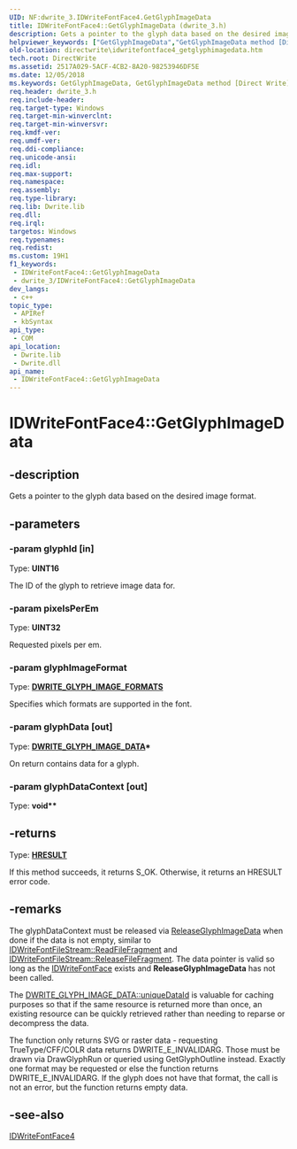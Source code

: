 ```yaml
---
UID: NF:dwrite_3.IDWriteFontFace4.GetGlyphImageData
title: IDWriteFontFace4::GetGlyphImageData (dwrite_3.h)
description: Gets a pointer to the glyph data based on the desired image format.
helpviewer_keywords: ["GetGlyphImageData","GetGlyphImageData method [Direct Write]","GetGlyphImageData method [Direct Write]","IDWriteFontFace4 interface","IDWriteFontFace4 interface [Direct Write]","GetGlyphImageData method","IDWriteFontFace4.GetGlyphImageData","IDWriteFontFace4::GetGlyphImageData","directwrite.idwritefontface4_getglyphimagedata","dwrite_3/IDWriteFontFace4::GetGlyphImageData"]
old-location: directwrite\idwritefontface4_getglyphimagedata.htm
tech.root: DirectWrite
ms.assetid: 2517A029-5ACF-4CB2-8A20-98253946DF5E
ms.date: 12/05/2018
ms.keywords: GetGlyphImageData, GetGlyphImageData method [Direct Write], GetGlyphImageData method [Direct Write],IDWriteFontFace4 interface, IDWriteFontFace4 interface [Direct Write],GetGlyphImageData method, IDWriteFontFace4.GetGlyphImageData, IDWriteFontFace4::GetGlyphImageData, directwrite.idwritefontface4_getglyphimagedata, dwrite_3/IDWriteFontFace4::GetGlyphImageData
req.header: dwrite_3.h
req.include-header: 
req.target-type: Windows
req.target-min-winverclnt: 
req.target-min-winversvr: 
req.kmdf-ver: 
req.umdf-ver: 
req.ddi-compliance: 
req.unicode-ansi: 
req.idl: 
req.max-support: 
req.namespace: 
req.assembly: 
req.type-library: 
req.lib: Dwrite.lib
req.dll: 
req.irql: 
targetos: Windows
req.typenames: 
req.redist: 
ms.custom: 19H1
f1_keywords:
 - IDWriteFontFace4::GetGlyphImageData
 - dwrite_3/IDWriteFontFace4::GetGlyphImageData
dev_langs:
 - c++
topic_type:
 - APIRef
 - kbSyntax
api_type:
 - COM
api_location:
 - Dwrite.lib
 - Dwrite.dll
api_name:
 - IDWriteFontFace4::GetGlyphImageData
---
```


# IDWriteFontFace4::GetGlyphImageData


## -description

Gets a pointer to the glyph data based on the desired image format.

## -parameters

### -param glyphId [in]

Type: <b>UINT16</b>

The ID of the glyph to retrieve image data for.

### -param pixelsPerEm

Type: <b>UINT32</b>

Requested pixels per em.

### -param glyphImageFormat

Type: <b><a href="/windows/win32/api/dcommon/ne-dcommon-dwrite_glyph_image_formats">DWRITE_GLYPH_IMAGE_FORMATS</a></b>

Specifies which formats are supported in the font.

### -param glyphData [out]

Type: <b><a href="/windows/win32/api/dwrite_3/ns-dwrite_3-dwrite_glyph_image_data">DWRITE_GLYPH_IMAGE_DATA</a>*</b>

On return contains data for a glyph.

### -param glyphDataContext [out]

Type: <b>void**</b>

## -returns

Type: <b><a href="/windows/win32/com/structure-of-com-error-codes">HRESULT</a></b>

If this method succeeds, it returns S_OK. Otherwise, it returns an HRESULT error code.

## -remarks

The glyphDataContext must be released via <a href="/windows/win32/api/dwrite_3/nf-dwrite_3-idwritefontface4-releaseglyphimagedata">ReleaseGlyphImageData</a> when done if the data is not empty,
     similar to <a href="/windows/win32/api/dwrite/nf-dwrite-idwritefontfilestream-readfilefragment">IDWriteFontFileStream::ReadFileFragment</a> 
       and <a href="/windows/win32/api/dwrite/nf-dwrite-idwritefontfilestream-releasefilefragment">IDWriteFontFileStream::ReleaseFileFragment</a>.
     The data pointer is valid so long as the <a href="/windows/win32/api/dwrite/nn-dwrite-idwritefontface">IDWriteFontFace</a> exists and <b>ReleaseGlyphImageData</b> has not
     been called.
     

The <a href="/windows/win32/api/dwrite_3/ns-dwrite_3-dwrite_glyph_image_data">DWRITE_GLYPH_IMAGE_DATA::uniqueDataId</a> is valuable for caching purposes so that if the same
     resource is returned more than once, an existing resource can be quickly retrieved rather than
     needing to reparse or decompress the data.
     

The function only returns SVG or raster data - requesting TrueType/CFF/COLR data returns
     DWRITE_E_INVALIDARG. Those must be drawn via DrawGlyphRun or queried using GetGlyphOutline instead.
     Exactly one format may be requested or else the function returns DWRITE_E_INVALIDARG.
     If the glyph does not have that format, the call is not an error, but the function returns empty data.

## -see-also

<a href="/windows/win32/api/dwrite_3/nn-dwrite_3-idwritefontface4">IDWriteFontFace4</a>

